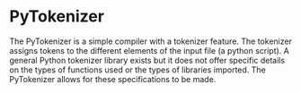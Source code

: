 # PyTokenizer

The PyTokenizer is a simple compiler with a tokenizer feature. The tokenizer assigns tokens to the different elements of the input file (a python script). A general Python tokenizer library exists but it does not offer specific details on the types of functions used or the types of libraries imported. The PyTokenizer allows for these specifications to be made. 
